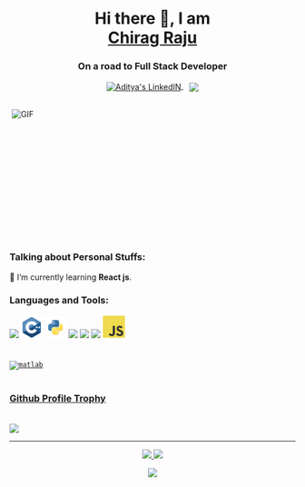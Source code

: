 <h1 align="center">Hi there 👋, I am <div class="badge-base LI-profile-badge" data-locale="en_US" data-size="medium" data-theme="dark" data-type="VERTICAL" data-vanity="adityapratap00" data-version="v1"><a class="badge-base__link LI-simple-link" href="https://in.linkedin.com/in/adityapratap00?trk=profile-badge">Chirag Raju</a></div></h1>
<h3 align="center">On a road to Full Stack Developer</h3>
<p align="center">
  <a href="https://www.linkedin.com/in/chirag-raju-78b866230/">
    <img align="center" alt="Aditya's LinkedIN" height="30px" width="25px" src="https://cdn.jsdelivr.net/npm/simple-icons@v3/icons/linkedin.svg" />
  </a>&ensp;

 
  <img height="22" align='center' src="https://visitor-badge.laobi.icu/badge?page_id=Aditya-cyber007.visitor-badge">
</p>
<br />
  <img align="right" alt="GIF" src="https://github.com/abhisheknaiidu/abhisheknaiidu/blob/master/code.gif?raw=true" width="500" height="250" />

### **Talking about Personal Stuffs:**

 🌱 I’m currently learning <b>React js</b>.<be> 
 

 
 ### **Languages and Tools:**  

<code><img height="38" src="https://user-images.githubusercontent.com/56729873/91666041-81a3eb00-eb17-11ea-8142-a049c30b3083.png"></code>
<code><img height="38" src="https://raw.githubusercontent.com/github/explore/80688e429a7d4ef2fca1e82350fe8e3517d3494d/topics/cpp/cpp.png"></code>
<code><img height="38" src="https://raw.githubusercontent.com/github/explore/80688e429a7d4ef2fca1e82350fe8e3517d3494d/topics/python/python.png"></code>
<code><img height="38" src="https://user-images.githubusercontent.com/56729873/91666227-ba908f80-eb18-11ea-9118-fdc1a845195b.png"></code>
<code><img height="38" src="https://user-images.githubusercontent.com/56729873/91666238-ced48c80-eb18-11ea-8279-66d4fbc90cc3.png"></code>
<code><img height="38" src="https://user-images.githubusercontent.com/56729873/91666250-e14ec600-eb18-11ea-81e4-59f2a65ff0aa.png"></code>
<code><img src="https://raw.githubusercontent.com/devicons/devicon/master/icons/javascript/javascript-original.svg" alt="javascript" width="40" height="40"/> </a> <a href="https://www.mathworks.com/" target="_blank" rel="noreferrer"> <img src="https://upload.wikimedia.org/wikipedia/commons/2/21/Matlab_Logo.png" alt="matlab" width="40" height="40"/> </a> <a href="https://www.mysql.com/" target="_blank" rel="noreferrer"></code>
 
 
 ### Github Profile Trophy
 
  <br/>
  <img src="https://github-profile-trophy.vercel.app/?username=ChiragRaju&theme=monokai&row=1&no-frame=true&no-bg=true" align="center" />

<!-- Feel free to reach out and introduce yourself :D-->
<!-- <img src="https://media.giphy.com/media/LnQjpWaON8nhr21vNW/giphy.gif" width="60"> <em><b>I love connecting with different people from around the world, so if you want to be my friend, feel free to <a href="https://www.linkedin.com/in/sparshgarg07/">reach out</a> and introduce yourself (don’t just say hi, tell me about yourself)</b> 😊 💜</em> -->

---
 
<p align="center">
    <img
        height="180em"
        src="https://github-readme-stats.vercel.app/api?username=ChiragRaju&show_icons=true&hide_border=true"
    />
    <img
        height="180em"
        src="https://github-readme-stats.vercel.app/api/top-langs/?username=ChiragRaju&show_icons=true&hide_border=true&layout=compact&langs_count=8"
    />
</p>
<p align="center">
  <img src="https://github-readme-streak-stats.herokuapp.com/?user=ChiragRaju&hide_border=true" height="180em" />
</p>

 
              
